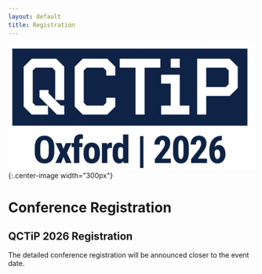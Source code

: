 ```yaml
---
layout: default
title: Registration
---
```


![QCTiP Logo](assets/images/qctip2026.jpg){:.center-image width="300px"}

# Conference Registration


## QCTiP 2026 Registration

The detailed conference registration will be announced closer to the event date.

